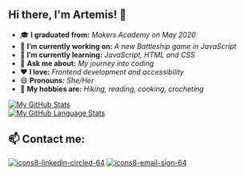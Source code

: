 ## Hi there, I'm Artemis! 👋

<!--
**artemis-p/artemis-p** is a ✨ _special_ ✨ repository because its `README.md` (this file) appears on your GitHub profile.
-->

- 🎓 **I graduated from:** _Makers Academy on May 2020_
- 🔭 **I’m currently working on:** _A new Battleship game in JavaScript_
- 🌱 **I’m currently learning:** _JavaScript, HTML and CSS_
- 💬 **Ask me about:** _My journey into coding_ 
- ❤  **I love:** _Frontend development and accessibility_
- 😄 **Pronouns:** _She/Her_ 
- 🌄 **My hobbies are:** _Hiking, reading, cooking, crocheting_

[![My GitHub Stats](https://github-readme-stats.vercel.app/api?username=artemis-p&show_icons=true&theme=jolly&count_private=true)]() <br>
[![My GitHub Language Stats](https://github-readme-stats.vercel.app/api/top-langs/?username=artemis-p&layout=compact&langs_count=5&theme=jolly)]()

## 📫 Contact me:
[![icons8-linkedin-circled-64](https://user-images.githubusercontent.com/54374660/99702587-e2dfb880-2a8d-11eb-8ccb-d6807ecf99ab.png)][1]
[![icons8-email-sign-64](https://user-images.githubusercontent.com/54374660/99703925-9a28ff00-2a8f-11eb-8b1a-132e55f4b2e6.png)][2]


[1]: https://www.linkedin.com/in/apapanik/
[2]: mailto:artemispapanik@gmail.com

